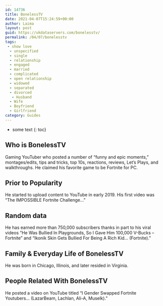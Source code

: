 ```yaml
---
id: 14736
title: BonelessTV
date: 2021-04-07T15:24:59+00:00
author: Laima
layout: post
guid: https://ukdataservers.com/bonelesstv/
permalink: /04/07/bonelesstv
tags:
 - show love
  - unspecified
  - single
  - relationship
  - engaged
  - married
  - complicated
  - open relationship
  - widowed
  - separated
  - divorced
   - Husband
  - Wife
  - Boyfriend
  - Girlfriend
category: Guides
---
```


* some text
{: toc}


## Who is BonelessTV
                  
                  
                  
Gaming YouTuber who posted a number of &#8220;funny and epic moments,&#8221; montages/edits, tips and tricks, top 10s, reactions, reviews, Let&#8217;s Plays, and walkthroughs. He claimed his favorite game to be Fortnite for PC.
                  
              
            
              
            
                
                
                
## Prior to Popularity
                  
                  
                  
He started to upload content to YouTube in early 2019. His first video was &#8220;The IMPOSSIBLE Fortnite Challenge&#8230;&#8221;
                  
              
            
              
            
                
                
                
## Random data
                  
                  
                  
He has earned more than 750,000 subscribers thanks in part to his viral videos &#8220;He Was Bullied In Playgrounds, So I Gave Him 100,000 V-Bucks &#8211; Fortnite&#8221; and &#8220;Ikonik Skin Gets Bullied For Being A Rich Kid&#8230; (Fortnite).&#8221;
                  
              
            
              
            
                
                
                
## Family & Everyday Life of BonelessTV
                  
                  
                  
He was born in Chicago, Illinois, and later resided in Virginia.
                  
              
            
              
            
                
                
                
## People Related With BonelessTV
                  
                  
                  
He posted a video on YouTube titled &#8220;I Gender Swapped Fortnite Youtubers&#8230; (LazarBeam, Lachlan, Ali-A, Muselk).&#8221;
                  
              
            
              
            
                
              
            
              
              
            
            
              
            
          
          
          